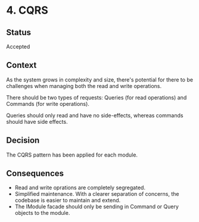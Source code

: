 # 4. CQRS 

## Status

Accepted

## Context

As the system grows in complexity and size, there's potential for there to be challenges when managing both the read and write operations. 

There should be two types of requests: Queries (for read operations) and Commands (for write operations).

Queries should only read and have no side-effects, whereas commands should have side effects. 

## Decision

The CQRS pattern has been applied for each module. 

## Consequences

- Read and write oprations are completely segregated.
- Simplified maintenance. With a clearer separation of concerns, the codebase is easier to maintain and extend.
- The IModule facade should only be sending in Command or Query objects to the module.